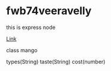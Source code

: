 # fwb74veeravelly
this is express node

[Link](https://fwb74veeravelly.herokuapp.com/)

class mango 

types(String) 
taste(String) 
cost(number)